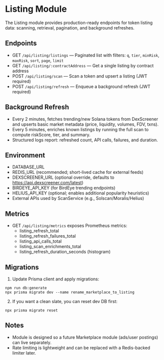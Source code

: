# Listing Module

The Listing module provides production-ready endpoints for token listing data: scanning, retrieval, pagination, and background refreshes.

## Endpoints
- GET `/api/listing/listings` — Paginated list with filters: `q`, `tier`, `minRisk`, `maxRisk`, `sort`, `page`, `limit`
- GET `/api/listing/:contractAddress` — Get a single listing by contract address
- POST `/api/listing/scan` — Scan a token and upsert a listing (JWT required)
- POST `/api/listing/refresh` — Enqueue a background refresh (JWT required)

## Background Refresh
- Every 2 minutes, fetches trending/new Solana tokens from DexScreener and upserts basic market metadata (price, liquidity, volumes, FDV, txns).
- Every 5 minutes, enriches known listings by running the full scan to compute riskScore, tier, and summary.
- Structured logs report: refreshed count, API calls, failures, and duration.

## Environment
- DATABASE_URL
- REDIS_URL (recommended; short-lived cache for external feeds)
- DEXSCREENER_URL (optional override, defaults to https://api.dexscreener.com/latest)
- BIRDEYE_API_KEY (for BirdEye trending endpoints)
- HELIUS_API_KEY (optional; enables additional popularity heuristics)
- External APIs used by ScanService (e.g., Solscan/Moralis/Helius)

## Metrics
- GET `/api/listing/metrics` exposes Prometheus metrics:
  - listing_refresh_total
  - listing_refresh_failures_total
  - listing_api_calls_total
  - listing_scan_enrichments_total
  - listing_refresh_duration_seconds (histogram)

## Migrations
1. Update Prisma client and apply migrations:
```
npm run db:generate
npx prisma migrate dev --name rename_marketplace_to_listing
```
2. If you want a clean slate, you can reset dev DB first:
```
npx prisma migrate reset
```

## Notes
- Module is designed so a future Marketplace module (ads/user postings) can live separately.
- Rate limiting is lightweight and can be replaced with a Redis-backed limiter later.